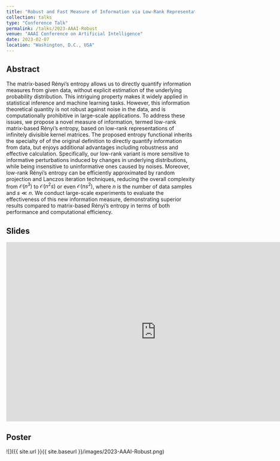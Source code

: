 ```yaml
---
title: "Robust and Fast Measure of Information via Low-Rank Representation"
collection: talks
type: "Conference Talk"
permalink: /talks/2023-AAAI-Robust
venue: "AAAI Conference on Artificial Intelligence"
date: 2023-02-07
location: "Washington, D.C., USA"
---
```


## Abstract

The matrix-based Rényi’s entropy allows us to directly quantify information measures from given data, without explicit estimation of the underlying probability distribution. This intriguing property makes it widely applied in statistical inference and machine learning tasks. However, this information theoretical quantity is not robust against noise in the data, and is computationally prohibitive in large-scale applications. To address these issues, we propose a novel measure of information, termed low-rank matrix-based Rényi’s entropy, based on low-rank representations of infinitely divisible kernel matrices. The proposed entropy functional inherits the specialty of of the original definition to directly quantify information from data, but enjoys additional advantages including robustness and effective calculation. Specifically, our low-rank variant is more sensitive to informative perturbations induced by changes in underlying distributions, while being insensitive to uninformative ones caused by noises. Moreover, low-rank Rényi’s entropy can be efficiently approximated by random projection and Lanczos iteration techniques, reducing the overall complexity from $\mathcal{O}(n^3)$ to $\mathcal{O}(n^2 s)$ or even $\mathcal{O}(ns^2)$, where $n$ is the number of data samples and $s \ll n$. We conduct large-scale experiments to evaluate the effectiveness of this new information measure, demonstrating superior results compared to matrix-based Rényi’s entropy in terms of both performance and computational efficiency.

## Slides

<div class="responsive-wrap">
  <iframe src="https://docs.google.com/presentation/d/e/2PACX-1vRDTMclMC6lZe5X_L1uH2FtnjbZ4mzmiqH0z7SVyDVgxM9JCemBzYO2Ja_0k7BGzOMcqH89746ZZNFA/embed?start=false&loop=false&delayms=3000" frameborder="0" width="800" height="480" allowfullscreen="true" mozallowfullscreen="true" webkitallowfullscreen="true"></iframe>
</div>

## Poster

![]({{ site.url }}{{ site.baseurl }}/images/2023-AAAI-Robust.png)
